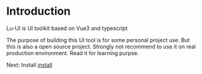 # Introduction
Lu-UI is UI toolkit based on Vue3 and typescript
    
The purpose of building this UI tool is for some personal project use. But this is also a open source project.
Strongly not recommend to use it on real production environment.
Read it for learning purpse.

Next: Install [install](#/doc/getStart)